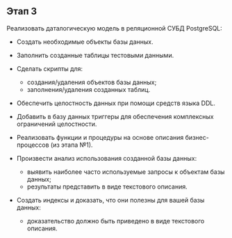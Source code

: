 ## Этап 3

Реализовать даталогическую модель в реляционной СУБД PostgreSQL:  
- Создать необходимые объекты базы данных.  
- Заполнить созданные таблицы тестовыми данными.  
- Сделать скрипты для:  
	- создания/удаления объектов базы данных;  
	- заполнения/удаления созданных таблиц.  
- Обеспечить целостность данных при помощи средств языка DDL.  
- Добавить в базу данных триггеры для обеспечения комплексных ограничений целостности.  

- Реализовать функции и процедуры на основе описания бизнес-процессов (из этапа №1).  
- Произвести анализ использования созданной базы данных:  
	- выявить наиболее часто используемые запросы к объектам базы данных;  
	- результаты представить в виде текстового описания.  
- Создать индексы и доказать, что они полезны для вашей базы данных:  
	- доказательство должно быть приведено в виде текстового описания.  
